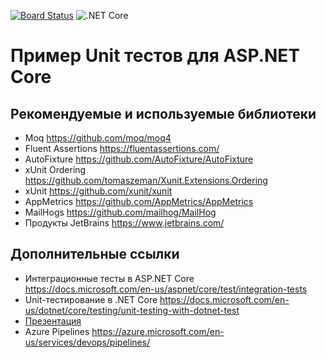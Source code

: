 [![Board Status](https://dev.azure.com/true0/fe9f589c-4cc9-497f-9115-77bd4216d643/045809ff-5cf7-4f0e-96b7-2d2c290c5a68/_apis/work/boardbadge/c2324efe-21e5-44eb-bd05-955731290262)](https://dev.azure.com/true0/fe9f589c-4cc9-497f-9115-77bd4216d643/_boards/board/t/045809ff-5cf7-4f0e-96b7-2d2c290c5a68/Microsoft.RequirementCategory)
![.NET Core](https://github.com/novicov/DotnetDemo/workflows/.NET%20Core/badge.svg?branch=master)

# Пример Unit тестов для ASP.NET Core
## Рекомендуемые и используемые библиотеки 
- Moq https://github.com/moq/moq4
- Fluent Assertions https://fluentassertions.com/
- AutoFixture https://github.com/AutoFixture/AutoFixture
- xUnit Ordering https://github.com/tomaszeman/Xunit.Extensions.Ordering
- xUnit https://github.com/xunit/xunit
- AppMetrics https://github.com/AppMetrics/AppMetrics
- MailHogs https://github.com/mailhog/MailHog
- Продукты JetBrains  https://www.jetbrains.com/

## Дополнительные ссылки
- Интеграционные тесты в ASP.NET Core https://docs.microsoft.com/en-us/aspnet/core/test/integration-tests
- Unit-тестирование в .NET Core https://docs.microsoft.com/en-us/dotnet/core/testing/unit-testing-with-dotnet-test 
- [Презентация](https://www.dropbox.com/s/oju7hgpamq8kb3g/Aspnet%20Core%20Testing.pdf?dl=0)
- Azure Pipelines https://azure.microsoft.com/en-us/services/devops/pipelines/
